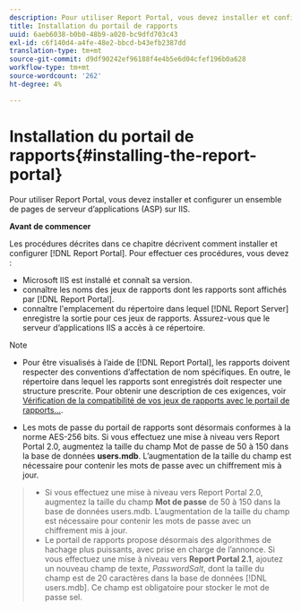 ```yaml
---
description: Pour utiliser Report Portal, vous devez installer et configurer un ensemble de pages de serveur d’applications (ASP) sur IIS.
title: Installation du portail de rapports
uuid: 6aeb6038-b0b0-48b9-a020-bc9dfd703c43
exl-id: c6f140d4-a4fe-48e2-bbcd-b43efb2387dd
translation-type: tm+mt
source-git-commit: d9df90242ef96188f4e4b5e6d04cfef196b0a628
workflow-type: tm+mt
source-wordcount: '262'
ht-degree: 4%

---
```


# Installation du portail de rapports{#installing-the-report-portal}

Pour utiliser Report Portal, vous devez installer et configurer un ensemble de pages de serveur d’applications (ASP) sur IIS.

**Avant de commencer**

Les procédures décrites dans ce chapitre décrivent comment installer et configurer [!DNL Report Portal]. Pour effectuer ces procédures, vous devez :

* Microsoft IIS est installé et connaît sa version.
* connaître les noms des jeux de rapports dont les rapports sont affichés par [!DNL Report Portal].
* connaître l&#39;emplacement du répertoire dans lequel [!DNL Report Server] enregistre la sortie pour ces jeux de rapports. Assurez-vous que le serveur d’applications IIS a accès à ce répertoire.

>[!NOTE]
>
>* Pour être visualisés à l’aide de [!DNL Report Portal], les rapports doivent respecter des conventions d’affectation de nom spécifiques. En outre, le répertoire dans lequel les rapports sont enregistrés doit respecter une structure prescrite. Pour obtenir une description de ces exigences, voir [Vérification de la compatibilité de vos jeux de rapports avec le portail de rapports...](../../../home/c-rpt-oview/c-install-rpt-port/c-rpt-port-user-inter.md#section-2b141e5d198a4bbea455699126c24706).
   >
   >
* Les mots de passe du portail de rapports sont désormais conformes à la norme AES-256 bits. Si vous effectuez une mise à niveau vers Report Portal 2.0, augmentez la taille du champ Mot de passe de 50 à 150 dans la base de données **users.mdb**. L’augmentation de la taille du champ est nécessaire pour contenir les mots de passe avec un chiffrement mis à jour.
>* Si vous effectuez une mise à niveau vers Report Portal 2.0, augmentez la taille du champ **Mot de passe** de 50 à 150 dans la base de données users.mdb. L’augmentation de la taille du champ est nécessaire pour contenir les mots de passe avec un chiffrement mis à jour.
>* Le portail de rapports propose désormais des algorithmes de hachage plus puissants, avec prise en charge de l’annonce. Si vous effectuez une mise à niveau vers **Report Portal 2.1**, ajoutez un nouveau champ de texte, *PasswordSalt*, dont la taille du champ est de 20 caractères dans la base de données [!DNL users.mdb]. Ce champ est obligatoire pour stocker le mot de passe sel.

>


